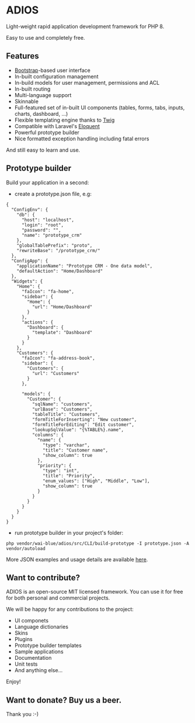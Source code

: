 # ADIOS

Light-weight rapid application development framework for PHP 8.

Easy to use and completely free.

## Features

  * [Bootstrap](https://getbootstrap.com)-based user interface
  * In-built configuration management
  * In-build models for user management, permissions and ACL
  * In-built routing
  * Multi-language support
  * Skinnable
  * Full-featured set of in-built UI components (tables, forms, tabs, inputs, charts, dashboard, ...)
  * Flexible templating engine thanks to [Twig](https://twig.symfony.com)
  * Compatible with Laravel's [Eloquent](https://laravel.com/docs/eloquent)
  * Powerful prototype builder
  * Nice formatted exception handling including fatal errors

And still easy to learn and use.

## Prototype builder

Build your application in a second:

  * create a prototype.json file, e.g:

```
{
  "ConfigEnv": {
    "db": {
      "host": "localhost",
      "login": "root",
      "password": "",
      "name": "prototype_crm"
    },
    "globalTablePrefix": "proto",
    "rewriteBase": "/prototype_crm/"
  },
  "ConfigApp": {
    "applicationName": "Prototype CRM - One data model",
    "defaultAction": "Home/Dashboard"
  },
  "Widgets": {
    "Home": {
      "faIcon": "fa-home",
      "sidebar": {
        "Home": {
          "url": "Home/Dashboard"
        }
      },
      "actions": {
        "Dashboard": {
          "template": "Dashboard"
        }
      }
    },
    "Customers": {
      "faIcon": "fa-address-book",
      "sidebar": {
        "Customers": {
          "url": "Customers"
        }
      },

      "models": {
        "Customer": {
          "sqlName": "customers",
          "urlBase": "Customers",
          "tableTitle": "Customers",
          "formTitleForInserting": "New customer",
          "formTitleForEditing": "Edit customer",
          "lookupSqlValue": "{%TABLE%}.name",
          "columns": {
            "name": {
              "type": "varchar",
              "title": "Customer name",
              "show_column": true
            },
            "priority": {
              "type": "int",
              "title": "Priority",
              "enum_values": ["High", "Middle", "Low"],
              "show_column": true
            }
          }
        }
      }
    }
  }
}
```

  * run prototype builder in your project's folder:

```
php vendor/wai-blue/adios/src/CLI/build-prototype -I prototype.json -A vendor/autoload
```

More JSON examples and usage details are available [here](docs/Prototype/user-guide.md).

## Want to contribute?

ADIOS is an open-source MIT licensed framework. You can use it for free for both personal and commercial projects.

We will be happy for any contributions to the project:

  * UI componets
  * Language dictionaries
  * Skins
  * Plugins
  * Prototype builder templates
  * Sample applications
  * Documentation
  * Unit tests
  * And anything else...

Enjoy!

## Want to donate? Buy us a beer.

Thank you :-)